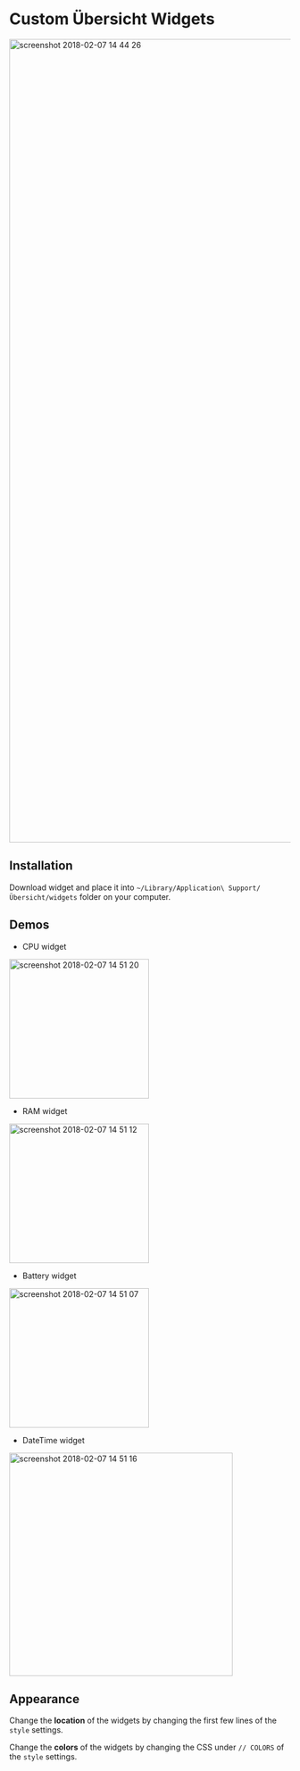 # Custom Übersicht Widgets
<img width="1440" alt="screenshot 2018-02-07 14 44 26" src="https://user-images.githubusercontent.com/508915/35945794-3b2fb678-0c16-11e8-9bf3-9bb7aba06777.png">

## Installation
Download widget and place it into `~/Library/Application\ Support/Übersicht/widgets` folder on your computer.

## Demos
- CPU widget
<img width="250" alt="screenshot 2018-02-07 14 51 20" src="https://user-images.githubusercontent.com/508915/35945842-6532beb6-0c16-11e8-8dfc-d2a178740f4e.png">

- RAM widget
<img width="250" alt="screenshot 2018-02-07 14 51 12" src="https://user-images.githubusercontent.com/508915/35945840-65029664-0c16-11e8-9d68-94136bfe74be.png">
  
- Battery widget
<img width="250" alt="screenshot 2018-02-07 14 51 07" src="https://user-images.githubusercontent.com/508915/35945839-64e21e8e-0c16-11e8-9e8e-7946f71484c3.png">
  
- DateTime widget
<img width="400" alt="screenshot 2018-02-07 14 51 16" src="https://user-images.githubusercontent.com/508915/35945841-651c492e-0c16-11e8-983e-967c45e68108.png">


## Appearance

Change the **location** of the widgets by changing the first few lines of the `style` settings.

Change the **colors** of the widgets by changing the CSS under `// COLORS` of the `style` settings.

